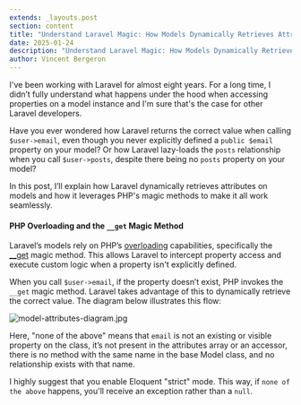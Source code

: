 ```yaml
---
extends: _layouts.post
section: content
title: "Understand Laravel Magic: How Models Dynamically Retrieves Attributes"
date: 2025-01-24
description: "Understand Laravel Magic: How Models Dynamically Retrieves Attributes"
author: Vincent Bergeron
---
```


I've been working with Laravel for almost eight years. For a long time, I didn’t fully understand what happens under the hood when accessing properties on a model instance and I'm sure that's the case for other Laravel developers.

Have you ever wondered how Laravel returns the correct value when calling `$user->email`, even though you never explicitly defined a `public $email` property on your model?
Or how Laravel lazy-loads the `posts` relationship when you call `$user->posts`, despite there being no `posts` property on your model?

In this post, I’ll explain how Laravel dynamically retrieves attributes on models and how it leverages PHP's magic methods to make it all work seamlessly.

#### PHP Overloading and the `__get` Magic Method

Laravel’s models rely on PHP’s [overloading](https://www.php.net/manual/en/language.oop5.overloading.php) capabilities, specifically the [__get](https://www.php.net/manual/en/language.oop5.overloading.php) magic method. This allows Laravel to intercept property access and execute custom logic when a property isn't explicitly defined.

When you call `$user->email`, if the property doesn’t exist, PHP invokes the `__get` magic method. Laravel takes advantage of this to dynamically retrieve the correct value. The diagram below illustrates this flow:

![model-attributes-diagram.jpg](/assets/img/model-attributes-diagram.jpg)

Here, "none of the above" means that `email` is not an existing or visible property on the class, it’s not present in the attributes array or an accessor, there is no method with the same name in the base Model class, and no relationship exists with that name.

I highly suggest that you enable Eloquent "strict" mode. This way, if `none of the above` happens, you'll receive an exception rather than a `null`.
